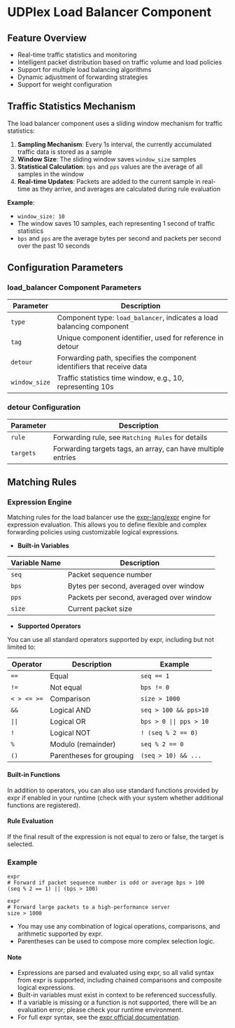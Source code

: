 # UDPlex Load Balancer Component

## Feature Overview
- Real-time traffic statistics and monitoring
- Intelligent packet distribution based on traffic volume and load policies
- Support for multiple load balancing algorithms
- Dynamic adjustment of forwarding strategies
- Support for weight configuration

## Traffic Statistics Mechanism

The load balancer component uses a sliding window mechanism for traffic statistics:

1. **Sampling Mechanism**: Every 1s interval, the currently accumulated traffic data is stored as a sample
2. **Window Size**: The sliding window saves `window_size` samples
3. **Statistical Calculation**: `bps` and `pps` values are the average of all samples in the window
4. **Real-time Updates**: Packets are added to the current sample in real-time as they arrive, and averages are calculated during rule evaluation

**Example**:
- `window_size: 10` 
- The window saves 10 samples, each representing 1 second of traffic statistics
- `bps` and `pps` are the average bytes per second and packets per second over the past 10 seconds

## Configuration Parameters

### load_balancer Component Parameters
| Parameter | Description |
|-----------|-------------|
| `type` | Component type: `load_balancer`, indicates a load balancing component |
| `tag` | Unique component identifier, used for reference in detour |
| `detour` | Forwarding path, specifies the component identifiers that receive data |
| `window_size` | Traffic statistics time window, e.g., 10, representing 10s |


### detour Configuration
| Parameter | Description                                                  |
|-----------|--------------------------------------------------------------|
| `rule`    | Forwarding rule, see `Matching Rules` for details            |
| `targets` | Forwarding targets tags, an array, can have multiple entries |


## Matching Rules

### Expression Engine

Matching rules for the load balancer use the [expr-lang/expr](https://github.com/expr-lang/expr) engine for expression evaluation. This allows you to define flexible and complex forwarding policies using customizable logical expressions.

- **Built-in Variables**

| Variable Name | Description                              |
|---------------|------------------------------------------|
| `seq`         | Packet sequence number                   |
| `bps`         | Bytes per second, averaged over window   |
| `pps`         | Packets per second, averaged over window |
| `size`        | Current packet size                      |

- **Supported Operators**

You can use all standard operators supported by expr, including but not limited to:

| Operator    | Description                  | Example                 |
|-------------|------------------------------|-------------------------|
| `==`        | Equal                        | `seq == 1`              |
| `!=`        | Not equal                    | `bps != 0`              |
| `< > <= >=` | Comparison               | `size > 1000`           |
| `&&`        | Logical AND                  | `seq > 100 && pps>10`   |
| `\|\|`      | Logical OR                   | `bps > 0 \|\| pps > 10` |
| `!`         | Logical NOT                  | `! (seq % 2 == 0)`      |
| `%`         | Modulo (remainder)           | `seq % 2 == 0`          |
| `()`        | Parentheses for grouping     | `(seq > 10) && ...`     |

#### Built-in Functions

In addition to operators, you can also use standard functions provided by expr if enabled in your runtime (check with your system whether additional functions are registered).

#### Rule Evaluation

If the final result of the expression is not equal to zero or false, the target is selected.

### Example
```
expr
# Forward if packet sequence number is odd or average bps > 100
(seq % 2 == 1) || (bps > 100)
```

```
expr
# Forward large packets to a high-performance server
size > 1000
```
- You may use any combination of logical operations, comparisons, and arithmetic supported by expr.
- Parentheses can be used to compose more complex selection logic.

#### Note
- Expressions are parsed and evaluated using expr, so all valid syntax from expr is supported, including chained comparisons and composite logical expressions.
- Built-in variables must exist in context to be referenced successfully.
- If a variable is missing or a function is not supported, there will be an evaluation error; please check your runtime environment.
- For full expr syntax, see the [expr official documentation](https://github.com/expr-lang/expr#language-definition).
